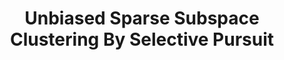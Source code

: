 ---
arxiv: 1609.05057
authors:
- firstname: Hanno
  institute: Hanover University
  lastname: Ackermann
- firstname: Michael
  institute: Twente University
  lastname: Yang
- firstname: Bodo
  institute: Hanover University
  lastname: Rosenhahn
layout: refuses
section: pre
title: Unbiased Sparse Subspace Clustering By Selective Pursuit
---